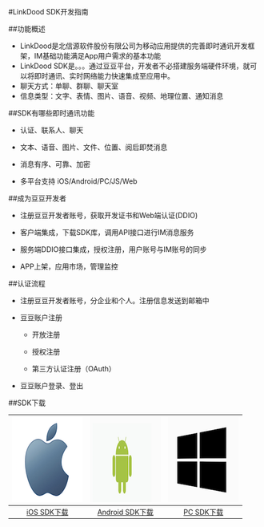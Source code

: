 #LinkDood SDK开发指南

##功能概述
* LinkDood是北信源软件股份有限公司为移动应用提供的完善即时通讯开发框架，IM基础功能满足App用户需求的基本功能
* LinkDood SDK是。。。通过豆豆平台，开发者不必搭建服务端硬件环境，就可以将即时通讯、实时网络能力快速集成至应用中。
* 聊天方式：单聊、群聊、聊天室
* 信息类型：文字、表情、图片、语音、视频、地理位置、通知消息

##SDK有哪些即时通讯功能

* 认证、联系人、聊天

* 文本、语音、图片、文件、位置、阅后即焚消息

*  消息有序、可靠、加密

* 多平台支持 iOS/Android/PC/JS/Web

##成为豆豆开发者

* 注册豆豆开发者账号，获取开发证书和Web端认证(DDIO)

* 客户端集成，下载SDK库，调用API接口进行IM消息服务

* 服务端DDIO接口集成，授权注册，用户账号与IM账号的同步

* APP上架，应用市场，管理监控



##认证流程

* 注册豆豆开发者账号，分企业和个人。注册信息发送到邮箱中

* 豆豆账户注册

    * 开放注册

    * 授权注册

    * 第三方认证注册（OAuth）

* 豆豆账户登录、登出


##SDK下载

|  ![](images/ios_logo.png) |  ![](images/android_logo.png)|  ![](images/PC_logo.png) |
| :-----:  | :-----:| :-----: | 
|  [iOS SDK下载](http://blog.liandoudou.cn/doku.php?id=wiki:sdk)    |   [Android SDK下载](http://blog.liandoudou.cn/doku.php?id=wiki:sdk)    |    [PC SDK下载](http://blog.liandoudou.cn/doku.php?id=wiki:sdk)      |


 




 











    
